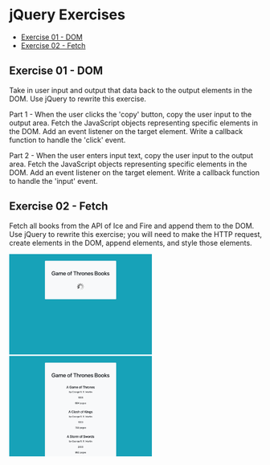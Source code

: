 # jQuery Exercises

- [Exercise 01 - DOM](#ex01)
- [Exercise 02 - Fetch](#ex02)

## <a id="ex01"></a> Exercise 01 - DOM

Take in user input and output that data back to the output elements in the DOM. Use jQuery to rewrite this exercise.

Part 1 - When the user clicks the 'copy' button, copy the user input to the output area. Fetch the JavaScript objects representing specific elements in the DOM. Add an event listener on the target element. Write a callback function to handle the 'click' event.

Part 2 - When the user enters input text, copy the user input to the output area. Fetch the JavaScript objects representing specific elements in the DOM. Add an event listener on the target element. Write a callback function to handle the 'input' event.

## <a id="ex02"></a> Exercise 02 - Fetch

Fetch all books from the API of Ice and Fire and append them to the DOM. Use jQuery to rewrite this exercise; you will need to make the HTTP request, create elements in the DOM, append elements, and style those elements.

<img src="../../_assets/javascript-exercises/javascript-ex06-fetch-01.png" height=200 alt="screenshot of the starting file with a spinner gif">
<img src="../../_assets/javascript-exercises/javascript-ex06-fetch-02.png" height=200 alt="screenshot of completed exercise, with a list of all game of thrones books">
